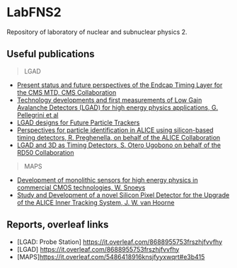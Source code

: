 # LabFNS2
Repository of laboratory of nuclear and subnuclear physics 2. 
## Useful publications
>LGAD
* [Present status and future perspectives of the Endcap Timing Layer for the CMS MTD, CMS Collaboration](https://www.sciencedirect.com/science/article/pii/S0168900223000037)
* [Technology developments and first measurements of Low Gain Avalanche Detectors (LGAD) for high energy physics applications, G. Pellegrini et al](https://www.sciencedirect.com/science/article/pii/S0168900214007128)
* [LGAD designs for Future Particle Trackers](https://iris.unito.it/retrieve/e27ce431-0ba6-2581-e053-d805fe0acbaa/LGAD%20designs.pdf)
* [Perspectives for particle identification in ALICE using
silicon-based timing detectors, R. Preghenella, on behalf of the ALICE Collaboration](https://arxiv.org/abs/2010.06913)
* [LGAD and 3D as Timing Detectors, S. Otero Ugobono on behalf of the RD50 Collaboration](https://cdsweb.cern.ch/record/2747755/files/untitled.pdf)
>MAPS
* [Development of monolithic sensors for high energy physics in commercial
CMOS technologies, W. Snoeys](https://www.sciencedirect.com/science/article/pii/S0168900219306655?via%3Dihub)
* [Study and Development of a novel Silicon
Pixel Detector for the Upgrade of the ALICE
Inner Tracking System,  J. W. van Hoorne](https://cds.cern.ch/record/2119197?ln=it)


## Reports, overleaf links
* [LGAD: Probe Station] https://it.overleaf.com/8688955753frszhjfvvfhy
* [LGAD] https://it.overleaf.com/8688955753frszhjfvvfhy
* [MAPS]https://it.overleaf.com/5486418916knsjfyyxwqrt#e3b415
